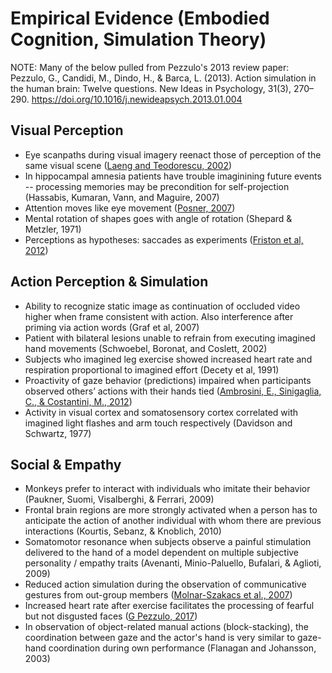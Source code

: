 # Empirical Evidence (Embodied Cognition, Simulation Theory)

NOTE: Many of the below pulled from Pezzulo's 2013 review paper: Pezzulo, G., Candidi, M., Dindo, H., & Barca, L. (2013). Action simulation in the human brain: Twelve questions. New Ideas in Psychology, 31(3), 270–290. https://doi.org/10.1016/j.newideapsych.2013.01.004

## Visual Perception

* Eye scanpaths during visual imagery reenact those of perception of the same visual scene ([Laeng and Teodorescu, 2002](https://www.sciencedirect.com/science/article/pii/S0364021301000659))
* In hippocampal amnesia patients have trouble imaginining future events -- processing memories may be precondition for self-projection (Hassabis, Kumaran, Vann, and Maguire, 2007)
* Attention moves like eye movement ([Posner, 2007](http://www.tandfonline.com/doi/abs/10.1080/00335558008248231))
* Mental rotation of shapes goes with angle of rotation (Shepard & Metzler, 1971)
* Perceptions as hypotheses: saccades as experiments ([Friston et al, 2012](https://www.frontiersin.org/articles/10.3389/fpsyg.2012.00151/full))

## Action Perception & Simulation 

* Ability to recognize static image as continuation of occluded video higher when frame consistent with action. Also interference after priming via action words (Graf et al, 2007)
* Patient with bilateral lesions unable to refrain from executing imagined hand movements (Schwoebel, Boronat, and Coslett, 2002)
* Subjects who imagined leg exercise showed increased heart rate and respiration proportional to imagined effort (Decety et al, 1991)
* Proactivity of gaze behavior (predictions) impaired when participants observed others’ actions with their hands tied ([Ambrosini, E., Sinigaglia, C., & Costantini, M., 2012](http://psycnet.apa.org/buy/2011-30112-001))
* Activity in visual cortex and somatosensory cortex correlated with imagined light flashes and arm touch respectively (Davidson and Schwartz, 1977)

## Social & Empathy

* Monkeys prefer to interact with individuals who imitate their behavior (Paukner, Suomi, Visalberghi, & Ferrari, 2009)
* Frontal brain regions are more strongly activated when a person has to anticipate the action of another individual with whom there are previous interactions (Kourtis, Sebanz, & Knoblich, 2010)
* Somatomotor resonance when subjects observe a painful stimulation delivered to the hand of a model dependent on multiple subjective personality / empathy traits (Avenanti, Minio-Paluello, Bufalari, & Aglioti, 2009)
* Reduced action simulation during the observation of communicative gestures from out-group members ([Molnar-Szakacs et al., 2007](http://journals.plos.org/plosone/article?id=10.1371/journal.pone.0000626))
* Increased heart rate after exercise facilitates the processing of fearful but not disgusted faces	([G Pezzulo, 2017](https://www.nature.com/articles/s41598-017-18761-5.pdf))
* In observation of object-related manual actions (block-stacking), the coordination between gaze and the actor's hand is very similar to gaze-hand coordination during own performance (Flanagan and Johansson, 2003)
